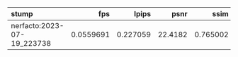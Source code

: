 | stump                      |       fps |    lpips |    psnr |     ssim | ckpt_path                                                                      |    fps_std |   lpips_std |   psnr_std |   ssim_std |   num_rays_per_sec |   num_rays_per_sec_std |
|:---------------------------|----------:|---------:|--------:|---------:|:-------------------------------------------------------------------------------|-----------:|------------:|-----------:|-----------:|-------------------:|-----------------------:|
| nerfacto:2023-07-19_223738 | 0.0559691 | 0.227059 | 22.4182 | 0.765002 | outputs/stump/nerfacto/2023-07-19_223738/nerfstudio_models/step-000029999.ckpt | 0.00143455 |   0.0477533 |    2.54573 |  0.0549786 |            84177.5 |                2157.57 |
